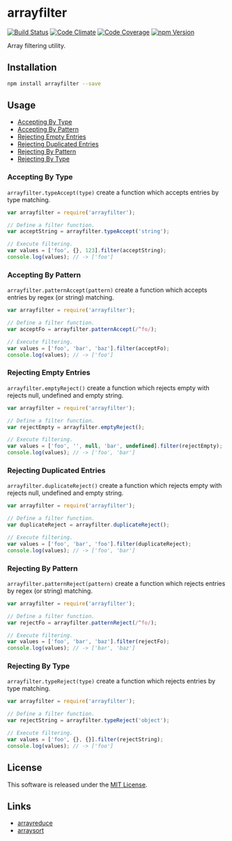 arrayfilter
==========

<!-- Badge Start -->
<a name="badges"></a>

[![Build Status][bd_travis_shield_url]][bd_travis_url]
[![Code Climate][bd_codeclimate_shield_url]][bd_codeclimate_url]
[![Code Coverage][bd_codeclimate_coverage_shield_url]][bd_codeclimate_url]
[![npm Version][bd_npm_shield_url]][bd_npm_url]

[bd_repo_url]: https://github.com/okunishinishi/node-arrayfilter
[bd_travis_url]: http://travis-ci.org/okunishinishi/node-arrayfilter
[bd_travis_shield_url]: http://img.shields.io/travis/okunishinishi/node-arrayfilter.svg?style=flat
[bd_license_url]: https://github.com/okunishinishi/node-arrayfilter/blob/master/LICENSE
[bd_codeclimate_url]: http://codeclimate.com/github/okunishinishi/node-arrayfilter
[bd_codeclimate_shield_url]: http://img.shields.io/codeclimate/github/okunishinishi/node-arrayfilter.svg?style=flat
[bd_codeclimate_coverage_shield_url]: http://img.shields.io/codeclimate/coverage/github/okunishinishi/node-arrayfilter.svg?style=flat
[bd_gemnasium_url]: https://gemnasium.com/okunishinishi/node-arrayfilter
[bd_gemnasium_shield_url]: https://gemnasium.com/okunishinishi/node-arrayfilter.svg
[bd_npm_url]: http://www.npmjs.org/package/arrayfilter
[bd_npm_shield_url]: http://img.shields.io/npm/v/arrayfilter.svg?style=flat

<!-- Badge End -->


<!-- Description Start -->
<a name="description"></a>

Array filtering utility.

<!-- Description End -->




<!-- Sections Start -->
<a name="sections"></a>

<!-- Section from "docs/readme/01.Installation.md.hbs" Start -->

<a name="section-docs-readme-01-installation-md"></a>
Installation
-----

```bash
npm install arrayfilter --save
```

<!-- Section from "docs/readme/01.Installation.md.hbs" End -->

<!-- Section from "docs/readme/02.Usage.md.hbs" Start -->

<a name="section-docs-readme-02-usage-md"></a>
Usage
-------

+ [Accepting By Type](#accepting-by-type)
+ [Accepting By Pattern](#accepting-by-pattern)
+ [Rejecting Empty Entries](#rejecting-empty-entries)
+ [Rejecting Duplicated Entries](#rejecting-duplicated-entries)
+ [Rejecting By Pattern](#rejecting-by-pattern)
+ [Rejecting By Type](#rejecting-by-type)

### Accepting By Type

`arrayfilter.typeAccept(type)` create a function which accepts entries by type matching.

```Javascript
var arrayfilter = require('arrayfilter');

// Define a filter function.
var acceptString = arrayfilter.typeAccept('string');

// Execute filtering.
var values = ['foo', {}, 123].filter(acceptString);
console.log(values); // -> ['foo']

```

### Accepting By Pattern

`arrayfilter.patternAccept(pattern)` create a function which accepts entries by regex (or string) matching.

```Javascript
var arrayfilter = require('arrayfilter');

// Define a filter function.
var acceptFo = arrayfilter.patternAccept(/^fo/);

// Execute filtering.
var values = ['foo', 'bar', 'baz'].filter(acceptFo);
console.log(values); // -> ['foo']

```


### Rejecting Empty Entries

`arrayfilter.emptyReject()` create a function which rejects empty with rejects null, undefined and empty string.

```Javascript
var arrayfilter = require('arrayfilter');

// Define a filter function.
var rejectEmpty = arrayfilter.emptyReject();

// Execute filtering.
var values = ['foo', '', null, 'bar', undefined].filter(rejectEmpty);
console.log(values); // -> ['foo', 'bar']

```

### Rejecting Duplicated Entries

`arrayfilter.duplicateReject()` create a function which rejects empty with rejects null, undefined and empty string.

```Javascript
var arrayfilter = require('arrayfilter');

// Define a filter function.
var duplicateReject = arrayfilter.duplicateReject();

// Execute filtering.
var values = ['foo', 'bar', 'foo'].filter(duplicateReject);
console.log(values); // -> ['foo', 'bar']

```

### Rejecting By Pattern

`arrayfilter.patternReject(pattern)` create a function which rejects entries by regex (or string) matching.

```Javascript
var arrayfilter = require('arrayfilter');

// Define a filter function.
var rejectFo = arrayfilter.patternReject(/^fo/);

// Execute filtering.
var values = ['foo', 'bar', 'baz'].filter(rejectFo);
console.log(values); // -> ['bar', 'baz']

```

### Rejecting By Type

`arrayfilter.typeReject(type)` create a function which rejects entries by type matching.

```Javascript
var arrayfilter = require('arrayfilter');

// Define a filter function.
var rejectString = arrayfilter.typeReject('object');

// Execute filtering.
var values = ['foo', {}, {}].filter(rejectString);
console.log(values); // -> ['foo']

```





<!-- Section from "docs/readme/02.Usage.md.hbs" End -->


<!-- Sections Start -->


<!-- LICENSE Start -->
<a name="license"></a>

License
-------
This software is released under the [MIT License](https://github.com/okunishinishi/node-arrayfilter/blob/master/LICENSE).

<!-- LICENSE End -->


<!-- Links Start -->
<a name="links"></a>

Links
------

+ [arrayreduce](https://github.com/okunishinishi/node-arrayreduce)
+ [arraysort](https://github.com/okunishinishi/node-arraysort)

<!-- Links End -->
